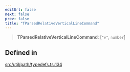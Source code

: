 ```yaml
---
editUrl: false
next: false
prev: false
title: "TParsedRelativeVerticalLineCommand"
---
```


> **TParsedRelativeVerticalLineCommand**: [`"v"`, `number`]

## Defined in

[src/util/path/typedefs.ts:134](https://github.com/fabricjs/fabric.js/blob/v6.0.0-rc4/src/util/path/typedefs.ts#L134)
